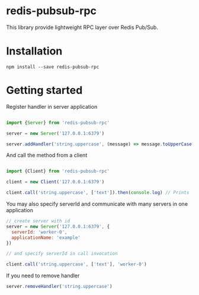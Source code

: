 # redis-pubsub-rpc

This library provide lightweight RPC layer over Redis Pub/Sub.

# Installation

```
npm install --save redis-pubsub-rpc
```

# Getting started

Register handler in server application

```javascript

import {Server} from 'redis-pubsub-rpc'

server = new Server('127.0.0.1:6379')

server.addHandler('string.uppercase', (message) => message.toUpperCase())

```

And call the method from a client

```javascript

import {Client} from 'redis-pubsub-rpc'

client = new Client('127.0.0.1:6379')

client.call('string.uppercase', ['text']).then(console.log) // Prints 'TEXT'

```

You may also specify serverId and communicate with many servers in one application

```javascript
// create server with id
server = new Server('127.0.0.1:6379', {
  serverId: 'worker-0',
  applicationName: 'example'
})

// and specify serverId in call invocation

client.call('string.uppercase', ['text'], 'worker-0')

```

If you need to remove handler

```javascript
server.removeHandler('string.uppercase')
```



